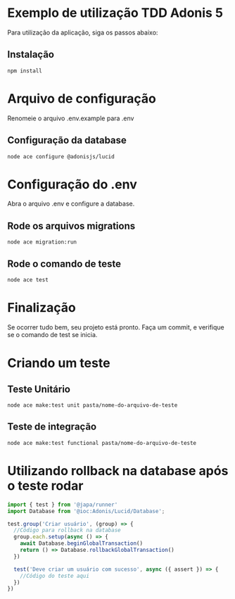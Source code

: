 # Exemplo de utilização TDD Adonis 5
Para utilização da aplicação, siga os passos abaixo:

## Instalação

    npm install

# Arquivo de configuração
Renomeie o arquivo .env.example para .env

## Configuração da database

    node ace configure @adonisjs/lucid

# Configuração do .env
Abra o arquivo .env e configure a database.

## Rode os arquivos migrations

    node ace migration:run

## Rode o comando de teste

    node ace test

# Finalização
Se ocorrer tudo bem, seu projeto está pronto. Faça um commit, e verifique se o comando de test se inicia.

# Criando um teste

## Teste Unitário

    node ace make:test unit pasta/nome-do-arquivo-de-teste

## Teste de integração

    node ace make:test functional pasta/nome-do-arquivo-de-teste

# Utilizando rollback na database após o teste rodar

```ts
import { test } from '@japa/runner'
import Database from '@ioc:Adonis/Lucid/Database';

test.group('Criar usuário', (group) => {
  //Código para rollback na database
  group.each.setup(async () => {
    await Database.beginGlobalTransaction()
    return () => Database.rollbackGlobalTransaction()
  })

  test('Deve criar um usuário com sucesso', async ({ assert }) => {
    //Código do teste aqui
  })
})
```